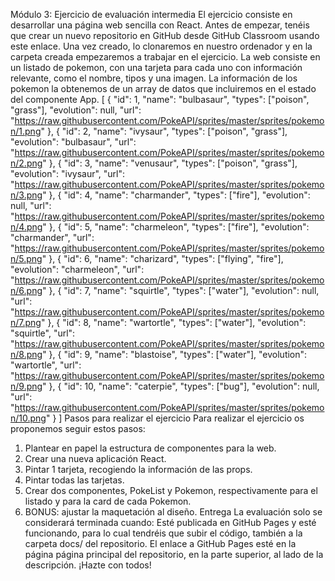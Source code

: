 Módulo 3: Ejercicio de evaluación intermedia
El ejercicio consiste en desarrollar una página web sencilla con React.
Antes de empezar, tenéis que crear un nuevo repositorio en GitHub desde GitHub Classroom usando este
enlace. Una vez creado, lo clonaremos en nuestro ordenador y en la carpeta creada empezaremos a trabajar
en el ejercicio.
La web consiste en un listado de pokemon, con una tarjeta para cada uno con información relevante, como el
nombre, tipos y una imagen. La información de los pokemon la obtenemos de un array de datos que
incluiremos en el estado del componente App.
[
{
"id": 1,
"name": "bulbasaur",
"types": ["poison", "grass"],
"evolution": null,
"url":
"https://raw.githubusercontent.com/PokeAPI/sprites/master/sprites/pokemon/1.png"
},
{
"id": 2,
"name": "ivysaur",
"types": ["poison", "grass"],
"evolution": "bulbasaur",
"url":
"https://raw.githubusercontent.com/PokeAPI/sprites/master/sprites/pokemon/2.png"
},
{
"id": 3,
"name": "venusaur",
"types": ["poison", "grass"],
"evolution": "ivysaur",
"url":
"https://raw.githubusercontent.com/PokeAPI/sprites/master/sprites/pokemon/3.png"
},
{
"id": 4,
"name": "charmander",
"types": ["fire"],
"evolution": null,
"url":
"https://raw.githubusercontent.com/PokeAPI/sprites/master/sprites/pokemon/4.png"
},
{
"id": 5,
"name": "charmeleon",
"types": ["fire"],
"evolution": "charmander",
"url":
"https://raw.githubusercontent.com/PokeAPI/sprites/master/sprites/pokemon/5.png"
},
{
"id": 6,
"name": "charizard",
"types": ["flying", "fire"],
"evolution": "charmeleon",
"url":
"https://raw.githubusercontent.com/PokeAPI/sprites/master/sprites/pokemon/6.png"
},
{
"id": 7,
"name": "squirtle",
"types": ["water"],
"evolution": null,
"url":
"https://raw.githubusercontent.com/PokeAPI/sprites/master/sprites/pokemon/7.png"
},
{
"id": 8,
"name": "wartortle",
"types": ["water"],
"evolution": "squirtle",
"url":
"https://raw.githubusercontent.com/PokeAPI/sprites/master/sprites/pokemon/8.png"
},
{
"id": 9,
"name": "blastoise",
"types": ["water"],
"evolution": "wartortle",
"url":
"https://raw.githubusercontent.com/PokeAPI/sprites/master/sprites/pokemon/9.png"
},
{
"id": 10,
"name": "caterpie",
"types": ["bug"],
"evolution": null,
"url":
"https://raw.githubusercontent.com/PokeAPI/sprites/master/sprites/pokemon/10.png"
}
]
Pasos para realizar el ejercicio
Para realizar el ejercicio os proponemos seguir estos pasos:
1. Plantear en papel la estructura de componentes para la web.
2. Crear una nueva aplicación React.
3. Pintar 1 tarjeta, recogiendo la información de las props.
4. Pintar todas las tarjetas.
5. Crear dos componentes, PokeList y Pokemon, respectivamente para el listado y para la card de cada
Pokemon.
6. BONUS: ajustar la maquetación al diseño.
Entrega
La evaluación solo se considerará terminada cuando:
Esté publicada en GitHub Pages y esté funcionando, para lo cual tendréis que subir el código, también
a la carpeta docs/ del repositorio.
El enlace a GitHub Pages esté en la página página principal del repositorio, en la parte superior, al lado
de la descripción.
¡Hazte con todos!
